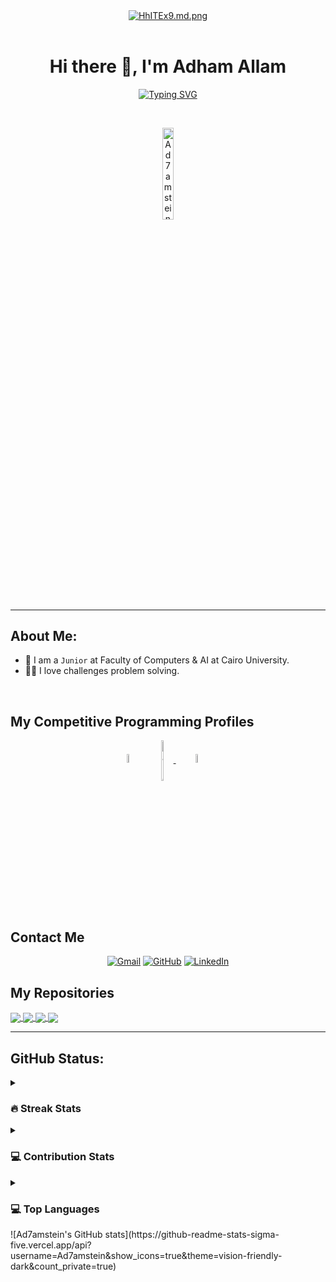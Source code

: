 <!-- Hello -->
<div align="center">
<a href="https://freeimage.host/i/HhITEx9"><img src="https://iili.io/HhITEx9.md.png" alt="HhITEx9.md.png" border="0"></a><br /><a target='_blank' href='https://freeimage.host/fr'></a><br />
</div>

<!-- My Name -->
<h1 align="center">Hi there 👋, I'm Adham Allam</h1>

<!-- Typing -->
<p  align="center" >
<a href="https://git.io/typing-svg"><img src="https://readme-typing-svg.demolab.com?font=Fira+Code&size=25&pause=1000&color=33F7D4&center=true&vCenter=true&width=435&lines=Software+Engineer;Computer+Science+Student" alt="Typing SVG"/></a>
</p>
<br>

<!-- Ranks -->
<p align="center"> 
	<!--<a href = "https://commits.top/egypt.html" target="_blank">
		<img src="https://img.shields.io/badge/dynamic/json?label=Most%20Active%20GitHub%20User%20in%20Egypt&query=%24.rank&prefix=Rank%20&logo=github&style=for-the-badge&color=grey&labelColor=333&url=https://aktive.tk/rank/egypt/7oSkaaa" alt="Most Active Users" target="_blank" width=40%/> 
	</a>-->
	<img src="https://komarev.com/ghpvc/?username=Ad7amstein&label=Profile%20views&color=00e600&labelColor=000000&style=for-the-badge" alt="Ad7amstein" width=19.40%/>
	<!---
		<a href = "https://commits.top/egypt.html" target="_blank">
			<img src="https://enfsgag3ayy6w9q.m.pipedream.net/&style=plastic" alt="7oSkaaa" target="_blank" height=25px, width=250px/> 
		</a>
	-->
</p>
<!--![Profile views](https://gpvc.arturio.dev/Ad7amstein)  -->
<hr>

<!-- About Me -->
## About Me:
- 🏫 I am a `Junior` at Faculty of Computers & AI at Cairo University.
- 👨‍💻 I love challenges problem solving.
<br>

<!-- Problem solving -->
## My Competitive Programming Profiles
<div align="center" width=100%>
  <a href="https://codeforces.com/profile/Adham.3llam" target="_blank"><img src="https://img.icons8.com/external-tal-revivo-shadow-tal-revivo/50/000000/external-codeforces-programming-competitions-and-contests-programming-community-logo-shadow-tal-revivo.png" alt="Code Forces" width=6%/></a>
  &emsp; 
<a href="https://www.hackerrank.com/adham32003200">
  <img align="center" alt="Falguni @Hackerrank" height="65" width=7% src="https://cdn3.iconfinder.com/data/icons/logos-and-brands-adobe/512/160_Hackerrank-512.png" />
</a>
&emsp; 
  <a href="https://leetcode.com/La-Pulga/" target="_blank"><img src="https://img.icons8.com/external-tal-revivo-shadow-tal-revivo/50/000000/external-level-up-your-coding-skills-and-quickly-land-a-job-logo-shadow-tal-revivo.png" alt="LeetCode" width=6%/></a>
&emsp; 
</div>

<br>

<!-- Contact Me -->
## Contact Me
<p align="center">
	<a href="mailto:adham32003200@gmail.com" target="_blank"><img img src="https://img.shields.io/badge/gmail-%23EA4335.svg?style=plastic&logo=gmail&logoColor=white" alt="Gmail"/></a>
	<a href="https://github.com/Ad7amstein"><img src="https://img.shields.io/badge/github-%23181717.svg?style=plastic&logo=github&logoColor=white" alt="GitHub"/></a>
	<!--<a href="https://wa.me/0201208822340"><img src="https://img.shields.io/badge/whatsapp-%2325D366.svg?style=plastic&logo=whatsapp&logoColor=white" alt="Whatsapp"/></a>-->
	<a href="https://www.linkedin.com/in/adham-allam-284486254/" target="_blank"><img src="https://img.shields.io/badge/linkedin-%230A66C2.svg?style=plastic&logo=linkedin&logoColor=white" alt="LinkedIn"/></a>
	<!--<a href="https://www.facebook.com/7oSkaaa"><img src="https://img.shields.io/badge/facebook-%231877F2.svg?style=plastic&logo=facebook&logoColor=white" alt="Facebook"/></a>-->
	<!--<a href="https://www.instagram.com/ahmed_7oskaa/"><img src="https://img.shields.io/badge/instagram-%23E4405F.svg?style=plastic&logo=instagram&logoColor=white" alt="Instagram"/></a>-->
<br>

## My Repositories
</p>
<!-- Repo0: alx-low_level_programming -->
<a href="https://github.com/Ad7amstein/alx-low_level_programming">
  <img align="center" src="https://github-readme-stats-sigma-five.vercel.app/api/pin/?username=Ad7amstein&repo=alx-low_level_programming&theme=chartreuse-dark" />
</a>

<!-- Repo2: Printf -->
<a href="https://github.com/Ad7amstein/printf">
  <img align="center" src="https://github-readme-stats-sigma-five.vercel.app/api/pin/?username=Ad7amstein&repo=printf&theme=chartreuse-dark" />
</a>

<!-- Repo1: Board-Game-System -->
<a href="https://github.com/Ad7amstein/Board-Game-System">
  <img align="center" src="https://github-readme-stats-sigma-five.vercel.app/api/pin/?username=Ad7amstein&repo=Board-Game-System&theme=chartreuse-dark" />
</a>

<!-- Repo3: sorting_algorithms -->
<a href="https://github.com/Ad7amstein/sorting_algorithms">
  <img align="center" src="https://github-readme-stats-sigma-five.vercel.app/api/pin/?username=Ad7amstein&repo=sorting_algorithms&theme=chartreuse-dark" />
</a>

<hr>

## GitHub Status:
<!-- Streak Status-->
<details><summary><h3> 🔥 Streak Stats</h3></summary>

----	

<p align="center"><img src="https://github-readme-streak-stats.herokuapp.com/?user=Ad7amstein&theme=tokyonight_duo" alt="Ad7amstein" /></p>

</details>
<!-- Contributions -->
<details><summary><h3>💻 Contribution Stats</h3></summary>

----
	
<p align="center">
    <a href="https://github.com/anuraghazra/github-readme-stats">
	    <img alt="Ad7amstein's Github Stats" src="https://github-readme-stats.vercel.app/api?username=Ad7amstein&show_icons=true&count_private=true&locale=en&theme=gh-dark-mode-only&layout=compact" height="230px"/></a>
<br/>
</p>
</details>

<!-- Top Languages -->
<details><summary><h3>💻 Top Languages</h3></summary>

----
	
<p align="center">
	<img src="https://github-readme-stats.vercel.app/api/top-langs?username=Ad7amstein&langs_count=10&show_icons=true&locale=en&theme=gh-dark-mode-only" alt="Ad7amstein"/>
</p>
<br/>
</details>
<!-- Github status -->
![Ad7amstein's GitHub stats](https://github-readme-stats-sigma-five.vercel.app/api?username=Ad7amstein&show_icons=true&theme=vision-friendly-dark&count_private=true)  
